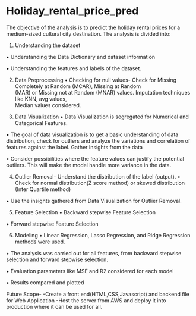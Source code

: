 # Holiday_rental_price_pred

The objective of the analysis is to predict the holiday rental prices for a medium-sized cultural city destination. The analysis is divided into:

1. Understanding the dataset
   
•	Understanding the Data Dictionary and dataset information

•	Understanding the features and labels of the dataset.

2. Data Preprocessing
•	Checking for null values- Check for Missing Completely at Random (MCAR), Missing at Random   
    (MAR) or Missing not at Random (MNAR) values. Imputation techniques like KNN, avg values,     
    Median values considered.
   

3. Data Visualization
•	Data Visualization is segregated for Numerical and Categorical Features.

•	The goal of data visualization is to get a basic understanding of data distribution, check for outliers and analyze the variations and correlation of features     against the label. Gather Insights from the data

•	Consider possibilities where the feature values can justify the potential outliers. This 
will make the model handle more variance in the data.

4. Outlier Removal- Understand the distribution of the label (output).
•	Check for normal distribution(Z score method) or skewed distribution (Inter Quartile   method)

•	Use the insights gathered from Data Visualization for Outlier Removal.
  
5. Feature Selection
•	Backward stepwise Feature Selection

•	Forward stepwise Feature Selection
       
6. Modeling
•	Linear Regression, Lasso Regression, and Ridge Regression methods were used.

•	The analysis was carried out for all features, from backward stepwise selection and forward stepwise selection.

•	Evaluation parameters like MSE and R2 considered for each model

•	Results compared and plotted

Future Scope- 
-Create a front end(HTML,CSS,Javascript) and backend file for Web Application
-Host the server from AWS and deploy it into production where it can be used for all.

  
  
    
     
     
  
     

   
   

